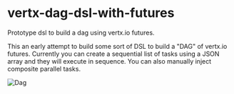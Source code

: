 # vertx-dag-dsl-with-futures
Prototype dsl to build a dag using vertx.io futures.

This an early attempt to build some sort of DSL to build a "DAG" of vertx.io futures. Currently you can create a sequential list of tasks using a JSON array and they will execute in sequence. You can also manually inject composite parallel tasks.


![Dag](
https://raw.githubusercontent.com/javadevmtl/vertx-dag-dsl-with-futures/master/dag.png)
